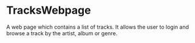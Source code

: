 # TracksWebpage
A web page which contains a list of tracks. It allows the user to login and browse a track by the artist, album or genre.
